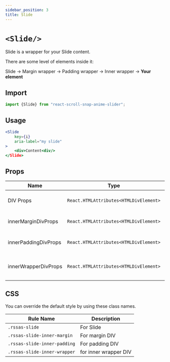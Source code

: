 ```yaml
---
sidebar_position: 3
title: Slide
---
```



# `<Slide/>`

Slide is a wrapper for your Slide content.

There are some level of elements inside it:

Slide -> Margin wrapper -> Padding wrapper -> Inner wrapper -> **Your element**

## Import

```jsx
import {Slide} from "react-scroll-snap-anime-slider";
```

## Usage

```jsx
<Slide
    key={i}
    aria-label="my slide"
>
    <div>Content<div/>
</Slide>
```

## Props


| Name                 |                  Type                  | Required | Default | Description                    |
| -------------------- | :------------------------------------: | :------: | :-----: | :----------------------------- |
| DIV Props            | `React.HTMLAttributes<HTMLDivElement>` |    No    |         | DIV Element props              |
| innerMarginDivProps  | `React.HTMLAttributes<HTMLDivElement>` |    No    |         | Props to the margin DIV        |
| innerPaddingDivProps | `React.HTMLAttributes<HTMLDivElement>` |    No    |         | Props to the padding DIV       |
| innerWrapperDivProps | `React.HTMLAttributes<HTMLDivElement>` |    No    |         | Props to the inner wrapper DIV |


## CSS

You can override the default style by using these class names.

| Rule Name                    | Description           |
| ---------------------------- | --------------------- |
| `.rssas-slide`               | For Slide             |
| `.rssas-slide-inner-margin`  | For margin DIV        |
| `.rssas-slide-inner-padding` | For padding DIV       |
| `.rssas-slide-inner-wrapper` | for inner wrapper DIV |
